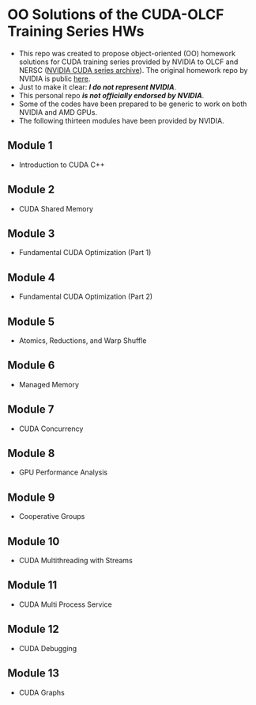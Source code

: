 # OO Solutions of the CUDA-OLCF Training Series HWs
- This repo was created to propose object-oriented (OO) homework solutions for CUDA training series provided by NVIDIA to OLCF and NERSC ([NVIDIA CUDA series archive](https://www.olcf.ornl.gov/cuda-training-series/)). The original homework repo by NVIDIA is public [here](https://github.com/olcf/cuda-training-series).
- Just to make it clear: ***I do not represent NVIDIA***.
- This personal repo ***is not officially endorsed by NVIDIA***.
- Some of the codes have been prepared to be generic to work on both NVIDIA and AMD GPUs.
- The following thirteen modules have been provided by NVIDIA.

## Module 1
- Introduction to CUDA C++

## Module 2
- CUDA Shared Memory

## Module 3
- Fundamental CUDA Optimization (Part 1)

## Module 4
- Fundamental CUDA Optimization (Part 2)

## Module 5
- Atomics, Reductions, and Warp Shuffle

## Module 6
- Managed Memory

## Module 7
- CUDA Concurrency

## Module 8
- GPU Performance Analysis

## Module 9
- Cooperative Groups

## Module 10
- CUDA Multithreading with Streams

## Module 11
- CUDA Multi Process Service

## Module 12
- CUDA Debugging

## Module 13
- CUDA Graphs
